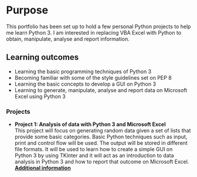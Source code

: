 # Purpose <br>
This portfolio has been set up to hold a few personal Python projects to help me learn Python 3. I am interested in replacing VBA Excel with Python to obtain, manipulate, analyse and report information.

## Learning outcomes
- Learning the basic programming techniques of Python 3
- Becoming familiar with some of the style guidelines set on PEP 8
- Learning the basic concepts to develop a GUI on Python 3
- Learning to generate, manipulate, analyse and report data on Microsoft Excel using Python 3

### Projects
- **Project 1: Analysis of data with Python 3 and Microsoft Excel**   
This project will focus on generating random data given a set of lists that provide some basic categories. Basic Python techniques such as input, print and control flow will be used. The output will be stored in different file formats. It will be used to learn how to create a simple GUI on Python 3 by using TKinter and it will act as an introduction to data analysis in Python 3 and how to report that outcome on Microsoft Excel. <br> **[Additional information](https://github.com/jmoracalzas/my-portfolio/blob/master/Project_1/README.md)**
